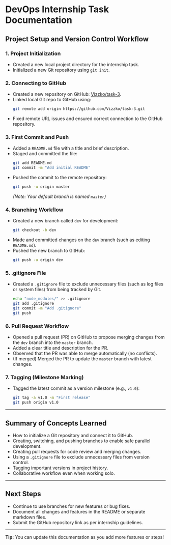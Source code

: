 
# DevOps Internship Task Documentation

## Project Setup and Version Control Workflow

### 1. Project Initialization
- Created a new local project directory for the internship task.
- Initialized a new Git repository using `git init`.

### 2. Connecting to GitHub
- Created a new repository on GitHub: [Vizzko/task-3](https://github.com/Vizzko/task-3).
- Linked local Git repo to GitHub using:
  ```sh
  git remote add origin https://github.com/Vizzko/task-3.git
  ```
- Fixed remote URL issues and ensured correct connection to the GitHub repository.

### 3. First Commit and Push
- Added a `README.md` file with a title and brief description.
- Staged and committed the file:
  ```sh
  git add README.md
  git commit -m "Add initial README"
  ```
- Pushed the commit to the remote repository:
  ```sh
  git push -u origin master
  ```
  *(Note: Your default branch is named `master`)*

### 4. Branching Workflow
- Created a new branch called `dev` for development:
  ```sh
  git checkout -b dev
  ```
- Made and committed changes on the `dev` branch (such as editing `README.md`).
- Pushed the new branch to GitHub:
  ```sh
  git push -u origin dev
  ```

### 5. .gitignore File
- Created a `.gitignore` file to exclude unnecessary files (such as log files or system files) from being tracked by Git.
  ```sh
  echo "node_modules/" >> .gitignore
  git add .gitignore
  git commit -m "Add .gitignore"
  git push
  ```

### 6. Pull Request Workflow
- Opened a pull request (PR) on GitHub to propose merging changes from the `dev` branch into the `master` branch.
- Added a clear title and description for the PR.
- Observed that the PR was able to merge automatically (no conflicts).
- (If merged) Merged the PR to update the `master` branch with latest changes.

### 7. Tagging (Milestone Marking)
- Tagged the latest commit as a version milestone (e.g., `v1.0`):
  ```sh
  git tag -a v1.0 -m "First release"
  git push origin v1.0
  ```

---

## Summary of Concepts Learned

- How to initialize a Git repository and connect it to GitHub.
- Creating, switching, and pushing branches to enable safe parallel development.
- Creating pull requests for code review and merging changes.
- Using a `.gitignore` file to exclude unnecessary files from version control.
- Tagging important versions in project history.
- Collaborative workflow even when working solo.

---

## Next Steps

- Continue to use branches for new features or bug fixes.
- Document all changes and features in the README or separate markdown files.
- Submit the GitHub repository link as per internship guidelines.

---

**Tip:** You can update this documentation as you add more features or steps!
